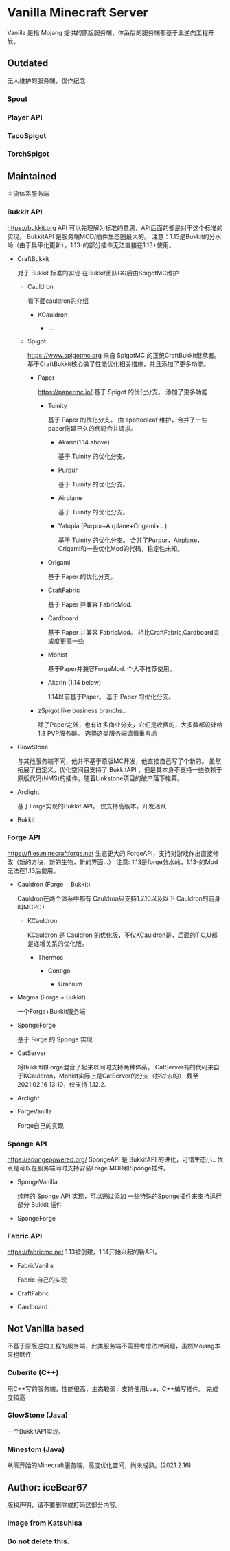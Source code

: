 # Vanilla Minecraft Server

Vaniila 是指 Mojang 提供的原版服务端，体系后的服务端都基于此逆向工程开发。

## Outdated

无人维护的服务端，仅作纪念

### Spout

### Player API

### TacoSpigot

### TorchSpigot

## Maintained

主流体系服务端

### Bukkit API

https://bukkit.org
API 可以先理解为标准的意思，API后面的都是对于这个标准的实现。
BukkitAPI 是服务端MOD/插件生态圈最大的。
注意：1.13是Bukkit的分水岭（由于扁平化更新），1.13-的部分插件无法直接在1.13+使用。

- CraftBukkit

  对于 Bukkit 标准的实现
  在Bukkit团队GG后由SpigotMC维护

	- Cauldron

	  看下面cauldron的介绍

		- KCauldron

			- ...

	- Spigot 

	  https://www.spigotmc.org
	  来自 SpigotMC 的正统CraftBukkit继承者。
	  基于CraftBukkit核心做了性能优化相关措施，并且添加了更多功能。

		- Paper

		  https://papermc.io/
		  基于 Spigot 的优化分支。
		  添加了更多功能

			- Tuinity

			  基于 Paper 的优化分支。
			  由 spottedleaf 维护，合并了一些paper拖延已久的代码合并请求。

				- Akarin(1.14 above)

				  基于 Tuinity 的优化分支。

				- Purpur

				  基于 Tuinity 的优化分支。

				- Airplane

				  基于 Tuinity 的优化分支。

				- Yatopia (Purpur+Airplane+Origami+...)

				  基于 Tuinity 的优化分支。
				  合并了Purpur，Airplane，Origami和一些优化Mod的代码，稳定性未知。

			- Origami

			  基于 Paper 的优化分支。

			- CraftFabric

			  基于 Paper 并兼容 FabricMod.

			- Cardboard

			  基于 Paper 并兼容 FabricMod。
			  相比CraftFabric,Cardboard完成度更高一些

			- Mohist

			  基于Paper并兼容ForgeMod.
			  个人不推荐使用。

			- Akarin (1.14 below)

			  1.14以前基于Paper。
			  基于 Paper 的优化分支。

		- zSpigot like business branchs..

		  除了Paper之外，也有许多商业分支，它们是收费的，大多数都设计给 1.8 PVP服务器。
		  选择这类服务端请慎重考虑

- GlowStone

  与其他服务端不同，他并不基于原版MC开发，他直接自己写了个新的。
  虽然拓展了自定义，优化空间且支持了 BukkitAPI ，但是其本身不支持一些依赖于原版代码(NMS)的插件，随着Linkstone项目的破产落下帷幕。

- Arclight

  基于Forge实现的Bukkit API。
  仅支持高版本，开发活跃

- Bukkit

### Forge API

https://files.minecraftforge.net
生态更大的 ForgeAPI，支持对游戏作出直接修改（新的方块，新的生物，新的界面...）
注意: 1.13是forge分水岭，1.13-的Mod无法在1.13后使用。

- Cauldron (Forge + Bukkit)

  Cauldron在两个体系中都有
  Cauldron只支持1.7.10以及以下
  Cauldron的前身叫MCPC+

	- KCauldron

	  KCauldron 是 Cauldron 的优化版，不仅KCauldron是，后面的T,C,U都是递增关系的优化版。

		- Thermos

			- Contigo

				- Uranium

- Magma (Forge + Bukkit)

  一个Forge+Bukkit服务端

- SpongeForge

  基于 Forge 的 Sponge 实现

- CatServer

  将Bukkit和Forge混合了起来以同时支持两种体系。
  CatServer有的代码来自于KCauldron，Mohist实际上是CatServer的分支（抄过去的）
  截至2021.02.16 13:10，仅支持 1.12.2.

- Arclight
- ForgeVanilla

  Forge自己的实现

### Sponge API

https://spongepowered.org/
SpongeAPI 是 BukkitAPI 的进化，可惜生态小..
优点是可以在服务端同时支持安装Forge MOD和Sponge插件。

- SpongeVanilla

  纯粹的 Sponge API 实现，可以通过添加 一些特殊的Sponge插件来支持运行部分 Bukkit 插件

- SpongeForge

### Fabric API

https://fabricmc.net
1.13被创建，1.14开始兴起的新API。

- FabricVanilla

  Fabric 自己的实现

- CraftFabric
- Cardboard

## Not Vanilla based

不基于原版逆向工程的服务端，此类服务端不需要考虑法律问题，虽然Mojang本来也默许

### Cuberite (C++)

用C++写的服务端，性能很高，生态较弱，支持使用Lua，C++编写插件。
完成度较高

### GlowStone (Java)

一个BukkitAPI实现。

### Minestom (Java)

从零开始的Minecraft服务端，高度优化空间，尚未成熟。(2021.2.16)

## Author: iceBear67

版权声明，请不要删除或打码这部分内容。

### Image from Katsuhisa

### Do not delete this.

